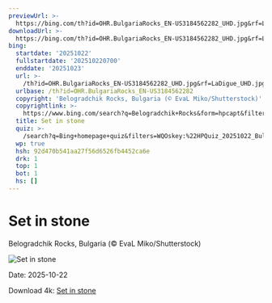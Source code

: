 ```yaml
---
previewUrl: >-
  https://bing.com/th?id=OHR.BulgariaRocks_EN-US3184562282_UHD.jpg&rf=LaDigue_UHD.jpg&pid=hp&w=1024&h=576&rs=1&c=4
downloadUrl: >-
  https://bing.com/th?id=OHR.BulgariaRocks_EN-US3184562282_UHD.jpg&rf=LaDigue_UHD.jpg&pid=hp&w=3840&h=2160&rs=1&c=4
bing:
  startdate: '20251022'
  fullstartdate: '202510220700'
  enddate: '20251023'
  url: >-
    /th?id=OHR.BulgariaRocks_EN-US3184562282_UHD.jpg&rf=LaDigue_UHD.jpg&pid=hp&w=3840&h=2160&rs=1&c=4
  urlbase: /th?id=OHR.BulgariaRocks_EN-US3184562282
  copyright: 'Belogradchik Rocks, Bulgaria (© EvaL Miko/Shutterstock)'
  copyrightlink: >-
    https://www.bing.com/search?q=Belogradchik+Rocks&form=hpcapt&filters=HpDate%3a%2220251022_0700%22
  title: Set in stone
  quiz: >-
    /search?q=Bing+homepage+quiz&filters=WQOskey:%22HPQuiz_20251022_BulgariaRocks%22&FORM=HPQUIZ
  wp: true
  hsh: 92d470b541aa27f56d6526fb4452ca6e
  drk: 1
  top: 1
  bot: 1
  hs: []
---
```

# Set in stone

Belogradchik Rocks, Bulgaria (© EvaL Miko/Shutterstock)

![Set in stone](https://bing.com/th?id=OHR.BulgariaRocks_EN-US3184562282_UHD.jpg&rf=LaDigue_UHD.jpg&pid=hp&w=1024&h=576&rs=1&c=4)

Date: 2025-10-22

Download 4k: [Set in stone](https://bing.com/th?id=OHR.BulgariaRocks_EN-US3184562282_UHD.jpg&rf=LaDigue_UHD.jpg&pid=hp&w=3840&h=2160&rs=1&c=4)
